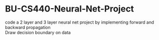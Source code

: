 # BU-CS440-Neural-Net-Project
code a 2 layer and 3 layer neural net project by implementing forward and backward propagation                                          
Draw decision boundary on data

